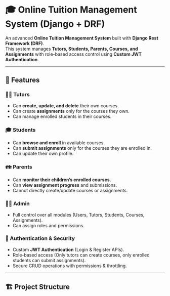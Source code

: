 # 🎓 Online Tuition Management System (Django + DRF)

An advanced **Online Tuition Management System** built with **Django Rest Framework (DRF)**.  
This system manages **Tutors, Students, Parents, Courses, and Assignments** with role-based access control using **Custom JWT Authentication**.

---

## 🚀 Features

### 👨‍🏫 Tutors
- Can **create, update, and delete** their own courses.  
- Can create **assignments** only for the courses they own.  
- Can manage enrolled students in their courses.

### 🎓 Students
- Can **browse and enroll** in available courses.  
- Can **submit assignments** only for the courses they are enrolled in.  
- Can update their own profile.

### 👪 Parents
- Can **monitor their children’s enrolled courses**.  
- Can **view assignment progress** and submissions.  
- Cannot directly create/update courses or assignments.

### 👨‍💻 Admin
- Full control over all modules (Users, Tutors, Students, Courses, Assignments).  
- Can assign roles and permissions.

### 🔑 Authentication & Security
- Custom **JWT Authentication** (Login & Register APIs).  
- Role-based access (Only tutors can create courses, only enrolled students can submit assignments).  
- Secure CRUD operations with permissions & throttling.

---

## 🏗 Project Structure

